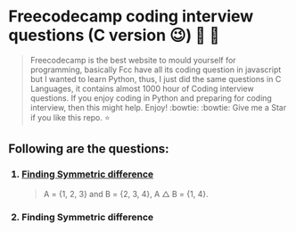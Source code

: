 # **Freecodecamp coding interview questions (C version :wink:) :scroll: :scroll:**
> Freecodecamp is the best website to mould yourself for programming, basically Fcc have all its coding question in javascript but I wanted to learn Python, thus, I just did the same questions in C Languages, it contains almost 1000 hour of Coding interview questions. If you enjoy coding in Python and preparing for coding interview, then this might help. Enjoy! :bowtie: :bowtie: Give me a Star if you like this repo. :star:

## **Following are the questions:**

<ol>
  
### <a href="https://github.com/mishra-anubhav/Free-code-camp-coding-interview-questions/tree/main/Algorithms"><li> Finding Symmetric difference</li></a>
>A = {1, 2, 3} and B = {2, 3, 4}, A △ B = {1, 4}.

### <li> Finding Symmetric difference</li>

</ol>
